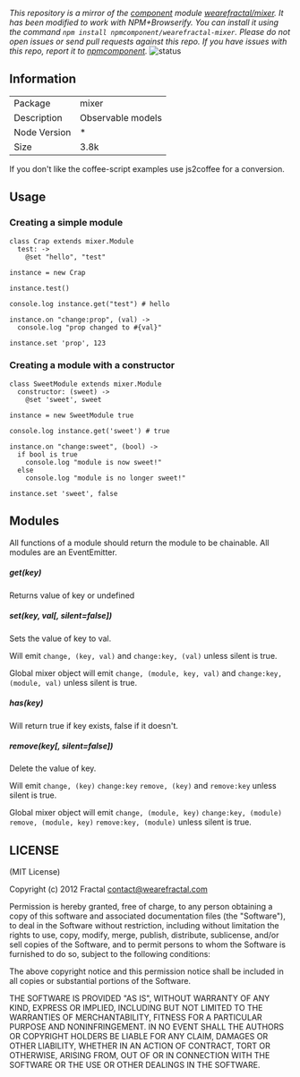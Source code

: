 *This repository is a mirror of the [component](http://component.io) module [wearefractal/mixer](http://github.com/wearefractal/mixer). It has been modified to work with NPM+Browserify. You can install it using the command `npm install npmcomponent/wearefractal-mixer`. Please do not open issues or send pull requests against this repo. If you have issues with this repo, report it to [npmcomponent](https://github.com/airportyh/npmcomponent).*
![status](https://secure.travis-ci.org/wearefractal/mixer.png?branch=master)

## Information

<table>
<tr> 
<td>Package</td><td>mixer</td>
</tr>
<tr>
<td>Description</td>
<td>Observable models</td>
</tr>
<tr>
<td>Node Version</td>
<td>*</td>
</tr>
<tr>
<td>Size</td>
<td>3.8k</td>
</tr>
</table>

If you don't like the coffee-script examples use js2coffee for a conversion.

## Usage

### Creating a simple module

```coffee-script
class Crap extends mixer.Module
  test: ->
    @set "hello", "test"

instance = new Crap

instance.test()

console.log instance.get("test") # hello

instance.on "change:prop", (val) ->
  console.log "prop changed to #{val}"

instance.set 'prop', 123
```

### Creating a module with a constructor

```coffee-script
class SweetModule extends mixer.Module
  constructor: (sweet) ->
    @set 'sweet', sweet

instance = new SweetModule true

console.log instance.get('sweet') # true

instance.on "change:sweet", (bool) ->
  if bool is true
    console.log "module is now sweet!"
  else
    console.log "module is no longer sweet!"

instance.set 'sweet', false
```

## Modules

All functions of a module should return the module to be chainable. All modules are an EventEmitter.

##### get(key)

Returns value of key or undefined

##### set(key, val[, silent=false])

Sets the value of key to val. 

Will emit ```change, (key, val)``` and ```change:key, (val)``` unless silent is true.

Global mixer object will emit ```change, (module, key, val)``` and ```change:key, (module, val)``` unless silent is true.

##### has(key)

Will return true if key exists, false if it doesn't.

##### remove(key[, silent=false])

Delete the value of key.

Will emit ```change, (key)``` ```change:key``` ```remove, (key)``` and ```remove:key``` unless silent is true.

Global mixer object will emit ```change, (module, key)``` ```change:key, (module)``` ```remove, (module, key)``` ```remove:key, (module)``` unless silent is true.

## LICENSE

(MIT License)

Copyright (c) 2012 Fractal <contact@wearefractal.com>

Permission is hereby granted, free of charge, to any person obtaining
a copy of this software and associated documentation files (the
"Software"), to deal in the Software without restriction, including
without limitation the rights to use, copy, modify, merge, publish,
distribute, sublicense, and/or sell copies of the Software, and to
permit persons to whom the Software is furnished to do so, subject to
the following conditions:

The above copyright notice and this permission notice shall be
included in all copies or substantial portions of the Software.

THE SOFTWARE IS PROVIDED "AS IS", WITHOUT WARRANTY OF ANY KIND,
EXPRESS OR IMPLIED, INCLUDING BUT NOT LIMITED TO THE WARRANTIES OF
MERCHANTABILITY, FITNESS FOR A PARTICULAR PURPOSE AND
NONINFRINGEMENT. IN NO EVENT SHALL THE AUTHORS OR COPYRIGHT HOLDERS BE
LIABLE FOR ANY CLAIM, DAMAGES OR OTHER LIABILITY, WHETHER IN AN ACTION
OF CONTRACT, TORT OR OTHERWISE, ARISING FROM, OUT OF OR IN CONNECTION
WITH THE SOFTWARE OR THE USE OR OTHER DEALINGS IN THE SOFTWARE.
